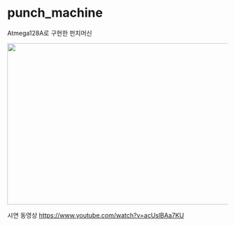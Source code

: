 # punch_machine

Atmega128A로 구현한 펀치머신



<img src="https://user-images.githubusercontent.com/79401359/146861524-f9f96df7-82ec-4835-8b8d-bf9ae0c5899d.jpg"  width="700" height="370">


시연 동영상
https://www.youtube.com/watch?v=acUslBAa7KU
